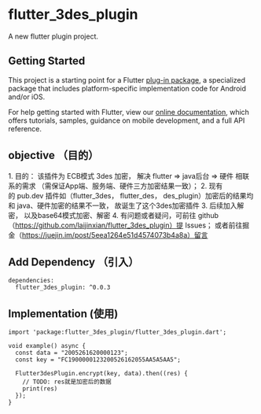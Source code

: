 # flutter_3des_plugin

A new flutter plugin project.

## Getting Started

This project is a starting point for a Flutter
[plug-in package](https://flutter.dev/developing-packages/),
a specialized package that includes platform-specific implementation code for
Android and/or iOS.

For help getting started with Flutter, view our 
[online documentation](https://flutter.dev/docs), which offers tutorials, 
samples, guidance on mobile development, and a full API reference.

## objective （目的）
  1. 目的： 该插件为 ECB模式 3des 加密， 解决 flutter => java后台 => 硬件 相联系的需求 （需保证App端、服务端、硬件三方加密结果一致）；
  2. 现有的 pub.dev 插件如（flutter_3des， flutter_des， des_plugin）加密后的结果均和 java、硬件加密的结果不一致， 故诞生了这个3des加密插件
  3. 后续加入解密， 以及base64模式加密、解密
  4. 有问题或者疑问，可前往 github （https://github.com/laijinxian/flutter_3des_plugin）提 Issues； 或者前往掘金（https://juejin.im/post/5eea1264e51d4574073b4a8a）留言

## Add Dependency （引入）
```
dependencies:
  flutter_3des_plugin: ^0.0.3
```

## Implementation (使用)

```
import 'package:flutter_3des_plugin/flutter_3des_plugin.dart';

void example() async {
  const data = "2005261620000123";
  const key = "FC1900000123200526162055AA5A5AA5";

  Flutter3desPlugin.encrypt(key, data).then((res) {
    // TODO: res就是加密后的数据
    print(res)
  });
}
```